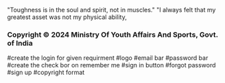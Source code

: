 <p>"Toughness is in the soul and spirit, not in muscles."
    "I always felt that my greatest asset was not my physical ability,</p>

<h3>Copyright © 2024 Ministry Of Youth Affairs And Sports, Govt. of India</h3>



#create the login for given requirment
#logo
#email bar
#password bar
#create the check bor on remember me
#sign in button
#forgot password
#sign up 
#copyright format
